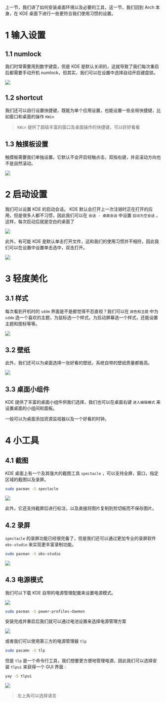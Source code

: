 上一节，我们讲了如何安装桌面环境以及必要的工具，这一节，我们回到 Arch 本身，在 KDE 桌面下进行一些更符合我们使用习惯的设置。

# 1 输入设置

## 1.1 numlock

我们时常需要用到数字键盘，但是 KDE 是默认关闭的，这就导致了我们每次重启后都需要手动开机 numlock，但其实，我们可以在设置中选择自动开启键盘锁。

![](./imgs/numlock.png)

## 1.2 shortcut

我们还可以自行设置快捷键，既能为单个应用设置，也能设置一些全局快捷键，比如窗口和桌面的操作 `KWin` 

> `KWin` 提供了超级丰富的窗口及桌面操作的快捷键，可以好好看看

## 1.3 触摸板设置

触摸板需要我们单独设置，它默认不会开启轻触点击，双指右键，并且滚动方向也不是自然滚动。

![](./imgs/touchpad.png)

# 2 启动设置

我们可以设置 KDE 的启动会话。 KDE 默认会打开上一次注销时正在打开的应用，但是很多人都不习惯，因此我们可以在 `会话 - 桌面会话` 中设置 `启动为空会话` ，这样，每次启动后就是空白的桌面了

![](./imgs/session.png)

此外，有可能 KDE 是默认单击打开文件，这和我们的使用习惯并不相符，因此我们可以在设置中设置单击选中，双击打开。

![](./imgs/double-click.png)

# 3 轻度美化

## 3.1 样式

每次看到开机时的 `sddm` 界面是不是都觉得不忍直视？我们可以在 `颜色和主题` 中为 `sddm` 选一个喜欢的主题，为鼠标选一个样式，为启动屏幕选一个样式，还能设置主题和图标等等。

![](./imgs/color_and_theme.png)

## 3.2 壁纸

此外，我们还可以为桌面选择一张好看的壁纸，系统自带的壁纸质量都极高。

![](./imgs/wallpaper.png)

## 3.3 桌面小组件

KDE 提供了丰富的桌面小组件供我们选择，我们也可以在桌面右键 `进入编辑模式` 来设置桌面的小组间和面板。

一般可以为桌面添加资源监视器以及一个好看的时钟。

# 4 小工具

## 4.1 截图

KDE 桌面上有一个及其强大的截图工具 `spectacle` ，可以支持全屏，窗口，指定区域的截图以及录屏。

```bash
sudo pacman -S spectacle
```

![](./imgs/spectacle.png)

此外，它还支持截屏后进行标注，以及直接将图片复制到剪切板而不保存图片。

## 4.2 录屏

`spectacle` 的录屏功能已经很完备了，但是我们还可以通过更加专业的录屏软件 `obs-studio` 来实现更丰富录制功能。

```bash
sudo pacman -S obs-studio
```

![](./imgs/obs.png)

## 4.3 电源模式

我们可以下载 KDE 自带的电源管理配置来设置电源模式。

![](./imgs/power-profile.png)

```bash
sudo pacman -S power-profiles-daemon
```

安装完成并重启后我们就可以通过电池设置来选择电源管理方案

![](./imgs/Pasted%20image%2020240320165514.png)

或者我们可以使用第三方的电源管理器 `tlp` 

```bash
sudo pacamn -S tlp
```

但是 `tlp` 是一个命令行工具，我们想要更方便地管理电源，因此我们可以选择安装 `tlpui` 来获得一个 GUI 界面 : 

```bash
yay -S tlpui
```

![](./imgs/tlpui.png)

> 左上角可以选择语言


